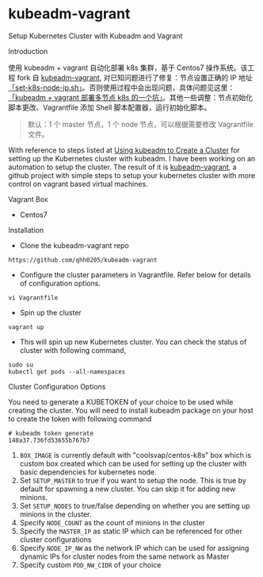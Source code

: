 # kubeadm-vagrant
Setup Kubernetes Cluster with Kubeadm and Vagrant

Introduction

使用 kubeadm + vagrant 自动化部署 k8s 集群，基于 Centos7 操作系统。该工程 fork 自 [kubeadm-vagrant](https://github.com/coolsvap/kubeadm-vagrant),  对已知问题进行了修复：节点设置正确的 IP 地址[「set-k8s-node-ip.sh」](./set-k8s-node-ip.sh)。否则使用过程中会出现问题，具体问题见这里：[「kubeadm + vagrant 部署多节点 k8s 的一个坑」](https://qhh.me/2019/08/06/kubeadm-vagrant-%E9%83%A8%E7%BD%B2%E5%A4%9A%E8%8A%82%E7%82%B9-k8s-%E7%9A%84%E4%B8%80%E4%B8%AA%E5%9D%91/)。其他一些调整：节点初始化脚本更改、Vagrantfile 添加 Shell 脚本配置器，运行初始化脚本。

>默认：1 个 master 节点，1 个 node 节点，可以根据需要修改 Vagrantfile 文件。

With reference to steps listed at [Using kubeadm to Create a Cluster](https://kubernetes.io/docs/setup/independent/create-cluster-kubeadm/) for setting up the Kubernetes cluster with kubeadm. I have been working on an automation to setup the cluster. The result of it is [kubeadm-vagrant](https://github.com/coolsvap/kubeadm-vagrant), a github project with simple steps to setup your kubernetes cluster with more control on vagrant based virtual machines.

Vagrant Box
- Centos7

Installation

- Clone the kubeadm-vagrant repo

```https://github.com/qhh0205/kubeadm-vagrant ```

- Configure the cluster parameters in Vagrantfile. Refer below for details of configuration options.

``` vi Vagrantfile ```

- Spin up the cluster

`vagrant up`

- This will spin up new Kubernetes cluster. You can check the status of cluster with following command,
```
sudo su
kubectl get pods --all-namespaces
```
Cluster Configuration Options

You need to generate a KUBETOKEN of your choice to be used while creating the cluster. You will need to install kubeadm package on your host to create the token with following command

```
# kubeadm token generate 
148a37.736fd53655b767b7
```

1. ``` BOX_IMAGE ``` is currently default with &quot;coolsvap/centos-k8s&quot; box which is custom box created which can be used for setting up the cluster with basic dependencies for kubernetes node.
2. Set ``` SETUP_MASTER ``` to true if you want to setup the node. This is true by default for spawning a new cluster. You can skip it for adding new minions.
3. Set ``` SETUP_NODES ``` to true/false depending on whether you are setting up minions in the cluster.
4. Specify ``` NODE_COUNT ``` as the count of minions in the cluster
5. Specify  the ``` MASTER_IP ``` as static IP which can be referenced for other cluster configurations
6. Specify ``` NODE_IP_NW ``` as the network IP which can be used for assigning dynamic IPs for cluster nodes from the same network as Master
7. Specify custom ``` POD_NW_CIDR ``` of your choice

